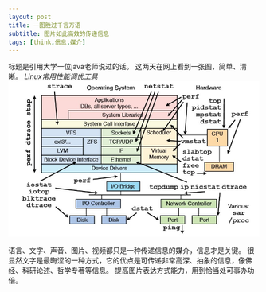 ```yaml
---
layout: post
title: 一图胜过千言万语
subtitle: 图片如此高效的传递信息
tags: [think,信息,媒介]
---
```


标题是引用大学一位java老师说过的话。 
这两天在网上看到一张图，简单、清晰。
*Linux常用性能调优工具*
![Linux常用性能调优工具图](/img/2017-02-10-一图胜过千言万语-1.jpg)

语言、文字、声音、图片、视频都只是一种传递信息的媒介，信息才是关键。
很显然文字是最晦涩的一种方式，它的优点是可传递非常高深、抽象的信息，像佛经、科研论述、哲学专著等信息。
提高图片表达方式能力，用到恰当处可事办功倍。
  
  
  
  
